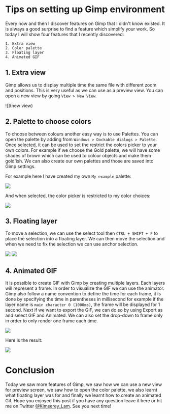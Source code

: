 # Tips on setting up Gimp environment

Every now and then I discover features on Gimp that I didn't know existed. It is always a good surprise to find a feature which simplify your work. So today I will show four features that I recently discovered: 

```
1. Extra view
2. Color palette
3. Floating layer
4. Animated GIF
```

## 1. Extra view

Gimp allows us to display multiple time the same file with different zoom and positions. This is very useful as we can use as a preview view.
You can open a new view by going `View > New View`.

![](new view)

## 2. Palette to choose colors

To choose between colours another easy way is to use Palettes. You can open the palette by adding from `Windows > Dockable dialogs > Palette`. Once selected, it can be used to set the restrict the colors picker to your own colors. For example if we choose the Gold palette, we will have some shades of brown which can be used to colour objects and make them gold'ish.
We can also create our own palettes and those are saved into Gimp settings.

For example here I have created my own `My example` palette:

![](palette)

And when selected, the color picker is restricted to my color choices:

![](choices)

## 3. Floating layer

To move a selection, we can use the select tool then `CTRL + SHIFT + F` to place the selection into a floating layer. We can then move the selection and when we need to fix the selection we can use anchor selection.

![](floating)
![](anchor)

## 4. Animated GIF

It is possible to create GIF with Gimp by creating multiple layers. Each layers will represent a frame. In order to visualize the GIF we can use the animator.
Gimp also follow a name convention to define the time for each frame, it is done by specifying the time in parentheses in millisecond for example if the layer name is `main character 0 (1000ms)`, the frame will be displayed for 1 second. Next if we want to export the GIF, we can do so by using Export as and select GIF and Animated.
We can also set the drop-down to frame only in order to only render one frame each time.

![](example)

Here is the result:

![](gif)

# Conclusion

Today we saw more features of Gimp, we saw how we can use a new view for preview screen, we saw how to open the color palette, we also learnt what floating layer was for and finally we learnt how to create an animated Gif. Hope you enjoyed this post if you have any question leave it here or hit me on Twitter [@Kimserey_Lam](https://twitter.com/Kimserey_Lam). See you next time!
